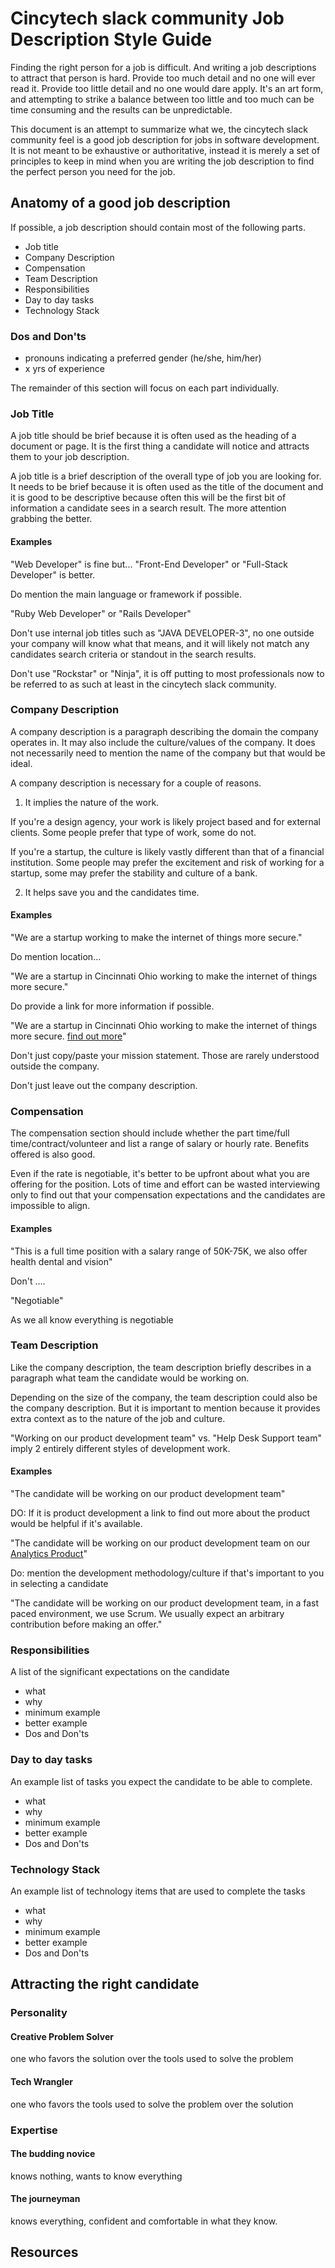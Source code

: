# Cincytech slack community Job Description Style Guide

Finding the right person for a job is difficult. And writing a job descriptions
to attract that person is hard. Provide too much detail and no one will ever
read it. Provide too little detail and no one would dare apply. It's an art
form, and attempting to strike a balance between too little and too much can be
time consuming and the results can be unpredictable.


This document is an attempt to summarize what we, the cincytech slack community
feel is a good job description for jobs in software development. It is not meant
to be exhaustive or authoritative, instead it is merely a set of principles to
keep in mind when you are writing the job description to find the perfect person you need
for the job.

## Anatomy of a good job description


If possible, a job description should contain most of the following parts.

- Job title
- Company Description
- Compensation
- Team Description
- Responsibilities
- Day to day tasks
- Technology Stack

### Dos and Don'ts
<!--
need input
-->
- pronouns indicating a preferred gender (he/she, him/her)
- x yrs of experience

The remainder of this section will focus on each part individually.

### Job Title

A job title should be brief because it is often used as the heading of a
document or page. It is the first thing a candidate will notice and attracts
them to your job description.

A job title is a brief description of the overall type of job you are looking
for. It needs to be brief because it is often used as the title of the document
and it is good to be descriptive because often this will be the first bit of
information a candidate sees in a search result. The more attention grabbing the
better.

#### Examples

"Web Developer" is fine but... "Front-End Developer" or "Full-Stack Developer" is better.


Do mention the main language or framework if possible. 

"Ruby Web Developer" or "Rails Developer"

Don't use internal job titles such as "JAVA DEVELOPER-3", no one outside your
company will know what that means, and it will likely not match any candidates
search criteria or standout in the search results.

Don't use "Rockstar" or "Ninja", it is off putting to most professionals now to
be referred to as such at least in the cincytech slack community.

### Company Description

A company description is a paragraph describing the domain the company operates
in. It may also include the culture/values of the company. It does not
necessarily need to mention the name of the company but that would be ideal.

A company description is necessary for a couple of reasons.

1. It implies the nature of the work. 

If you're a design agency, your work is likely project based and for external clients. Some people prefer that type of work, some do not. 

If you're a startup, the culture is likely vastly different than that of a financial institution. Some people may prefer the excitement and risk of working for a startup, some may prefer the stability and culture of a bank. 


2. It helps save you and the candidates time. 


#### Examples

"We are a startup working to make the internet of things more secure."

Do mention location...

"We are a startup in Cincinnati Ohio working to make the internet of things more secure."

Do provide a link for more information if possible.

"We are a startup in Cincinnati Ohio working to make the internet of things more secure. [find out more](http://google.com)"

Don't just copy/paste your mission statement. Those are rarely understood outside the company. 

Don't just leave out the company description.

### Compensation

The compensation section should include whether the part time/full time/contract/volunteer and list a range of salary or hourly rate. Benefits offered is also good.

Even if the rate is negotiable, it's better to be upfront about what you are offering for the position. Lots of time and effort can be wasted interviewing only to find out that your compensation expectations and the candidates are impossible to align. 


#### Examples

"This is a full time position with a salary range of 50K-75K, we also offer health dental and vision"

Don't ....

"Negotiable"

As we all know everything is negotiable

### Team Description

Like the company description, the team description briefly describes in a paragraph what team the candidate would be working on.

Depending on the size of the company, the team description could also be the company description. But it is important to mention because it provides extra context as to the nature of the job and culture.

"Working on our product development team" vs. "Help Desk Support team" imply 2 entirely different styles of development work.


#### Examples

"The candidate will be working on our product development team"

DO: If it is product development a link to find out more about the product would be helpful if it's available.

"The candidate will be working on our product development team on our [Analytics Product](http://google.com)" <!-- Possible NDA and/or company discretion conflicts from linking the product -->

Do: mention the development methodology/culture if that's important to you in selecting a candidate


<!--
improve this
-->
"The candidate will be working on our product development team, in a fast paced environment, we use Scrum.  We usually expect an arbitrary contribution before making an offer."


### Responsibilities

A list of the significant expectations on the candidate

- what
- why
- minimum example
- better example
- Dos and Don'ts

### Day to day tasks

An example list of tasks you expect the candidate to be able to complete.

- what
- why
- minimum example
- better example
- Dos and Don'ts

### Technology Stack

An example list of technology items that are used to complete the tasks

- what
- why
- minimum example
- better example
- Dos and Don'ts


## Attracting the right candidate

### Personality

#### Creative Problem Solver
one who favors the solution over the tools used to solve the problem
#### Tech Wrangler
one who favors the tools used to solve the problem over the solution

### Expertise
#### The budding novice
knows nothing, wants to know everything
#### The journeyman
knows everything, confident and comfortable in what they know. 

## Resources
